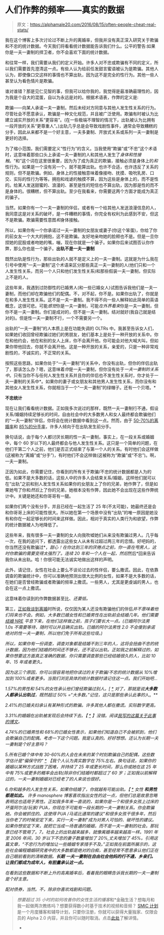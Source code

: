 # 人们作弊的频率——真实的数据

> 原文：<https://alphamale20.com/2016/08/15/often-people-cheat-real-stats/>

我在这个博客上多次讨论过不断上升的离婚率，但我并没有真正深入研究关于欺骗和不忠的统计数据。今天我们将看看统计数据能告诉我们什么。公平的警告:如果你是一夫一妻制的捍卫者，你不会喜欢下面的统计数据。

和往常一样，我们需要从我们的定义开始。许多人对不忠或欺骗有不同的定义，所以我们需要首先澄清这一点。有些人认为给前任发甜言蜜语被认为是欺骗。其他人认为，即使像口交这样的事情也不算出轨，因为这不是完全的性行为。其他一些人甚至认为看色情片是欺骗。

谁对谁错？那是见仁见智的事，但我可以给你我的，我觉得是最准确最理性的，因为我是个自大的混蛋，自以为永远是对的。根据术语表，作弊的定义是:

欺骗——向某人承诺一夫一妻制，然后未经对方同意与其他人发生性关系的行为。尽管社会不愿意承认，欺骗是一种文化规范，并且被广泛使用。欺骗有时被认为比建立诚实开放的关系“更容易”。(在一些极端不理智的情况下，出轨被认为比拥有一段开放的关系“更尊重人”。)出轨几乎总是会导致戏剧性事件，通常会导致糟糕的分手，因此从来都不是一个好主意，一夫多妻制、开放式关系或系列一夫一妻制是更好的选择。

为了缩小范围，我们需要定义“性行为”的含义。当我使用“欺骗”或“不忠”这个术语时，这意味着那些口头上承诺一夫一妻制的人和其他人发生了*身体和性接触*。“和”这个词在这里很重要，因为为了成为真正的欺骗，接触必须是身体上的*和*性行为。如果是一个没有另一个，就不能算出轨。也许不合适，也许违反了关系的规则，但不是欺骗。例如，身体上的性接触意味着像接吻、抚摸、吸吮乳房、口交、实际的性行为等等。拥抱和戏谑的触摸不算，因为这些是身体上的，而不是性的。给某人发送甜蜜的、浪漫的、甚至是性的短信也不算出轨，因为那是性的而不是身体的。很糟糕，但不算出轨。至少在我看来，你需要这两个方面才能成为真正的骗子。

当然，如果你有一个一夫一妻制的伴侣，或者有一个给其他人发送浪漫信息的人，我同意这是对关系的破坏，是一件糟糕的事情，你完全有权利为此感到不安，但这不是欺骗。欺骗需要性意图*和*身体接触。

所以，如果你有一个你承诺过一夫一妻制的女朋友或妻子(你这个笨蛋)，你给了你的前女友一个大大的拥抱，这不是欺骗。友好地亲吻她的脸颊也不是。但是一旦你捏她的屁股或者吻她的嘴，嘣，现在你就是一个骗子。如果你后来试图否认你作弊，那么你也是一个骗子。**出轨不是一夫一妻制**

既然出轨是性行为，那些出轨的人就不是定义上的一夫一妻制。这就是为什么我在引号中使用“一夫一妻制”这个术语来区分那些真正一夫一妻制的人(他们只和一个人发生性关系，而另一个人只和他们发生性关系)和那些假装一夫一妻制，但实际上不是的人。

这些年来，我遇到过防御性的已婚男人(和一些已婚女人)试图告诉我他们是一夫一妻制，而他们却在欺骗他们的配偶。不，对不起，你不是。如果你出轨了，你就是在和多人发生性关系。这不是一夫一妻制。我不得不向一些人解释如此简单的英语概念，这很可悲。可能*感觉*你是一夫一妻制，可能*在外界看来*你是一夫一妻制，但你不是一夫一妻制。你们是成对的，但不是一夫一妻制。结对就好(我自己就是结对的)。但是性一夫一妻制不行，一个不需要另一个。

出轨的“一夫一妻制”的人本质上是在功能失调的 OLTRs 中。我甚至告诉女人们，如果她们收回曾经欺骗过她们的男朋友，她们基本上是处于一种开放的关系中。你在和他约会，他在和别的女人上床，你不会离开他。你可能会对他大喊大叫，但如果你带他回去，你就不会离开他。这是一种开放的关系，亲爱的，只是一种非常戏剧性的，不诚实的，不正常的关系。

按照这些思路，如果你处于“一夫一妻制”的关系中，你没有出轨，但你的伴侣出轨了，那该怎么办？嗯，这意味着*你*是一夫一妻制，但你没有处于*一夫一妻制的关系中*。只有当你不与任何人发生性关系并且你的伴侣也不发生性关系时，你才处于一夫一妻制的关系中*。如果你的妻子或女朋友和其他男人发生性关系，而你没有和其他女人发生性关系，你就相当于一个“一夫一妻制”的绿帽子。还有一个贝塔。*

**不忠统计**

现在让我们看看统计数据。正如我多次说过的那样，既然一夫一妻制行不通，假设关系/婚姻持续足够长的时间，自由社会中的大多数男人和女人最终都会欺骗他们的“一夫一妻制”伴侣，你将会在统计数据中看到这一点。然而，由于 [50-70%的离婚率](https://blackdragonblog.com/2014/07/13/divorce-statistics/)和 [85%的分手率](http://www.thedatereport.com/dating/trends/cheerful-stat-of-the-day-85-percent-of-relationships-end-in-breakups/)，许多人倾向于在出轨发生前分手。

换句话说，由于每个人都讨厌长期的性一夫一妻制，事实上，在一段关系或婚姻中，每个 60 岁以下的人最终都会与他人发生性关系。这只是一个简单的问题，在他们干第二个人之前，他们是否正式结束了与第一个人的关系。有时他们会这样做(这被称为“离婚”或“分手”)，有时他们不会这样做(这被称为“欺骗”或“不忠”)。啊，一夫一妻制。

正因为如此，你需要记住，你看到的所有关于欺骗/不忠的统计数据都是人为的低。如果不是大多数的话，这些人中的许多人会结束关系/婚姻，这样他们就可以在“出轨”之前和别人发生性关系如果你的女朋友上了你的兄弟，她作弊了，但是如果她甩了你和*然后*上了你的兄弟，她根本没有作弊，因此她不会出现在这些作弊统计中。关键是她还和你哥哥有一腿。

如果你们两个没有分手，并且已经在一起生活了 25 年(不太可能)，她最终还是会和你哥哥上床的可能性很大。所以她在第一个场景中没有“出轨”的唯一原因是她没有和你在一起足够长的时间来这样做。因此，相对于真实的人类行为和欲望，作弊的统计数据被人为地降低了。

这些年来，我有很多一夫一妻制的女人向我吹嘘她们从来没有欺骗过男人。几乎每一次，在我的追问下，都透露出这些女人从未有过超过两三年的恋情。好吧妈的，你当然还没有欺骗过*，*甜心！在你达到三年的厌倦点之前，你一直在甩男人，这时你欺骗的需要变得太强烈了。连续 20 年和一个人在一起，然后*然后*回来告诉我你从未出轨。哈！你很可能无法诚实地做出这样的声明。

此外，请记住，女性在社会上要么不谈论过去的性伴侣，要么撒谎。因此，在依靠调查的欺骗统计中，你可以准确地预测出很大比例的女性，如果不是大多数的话，在她们是否曾经欺骗或者欺骗的频率上撒谎。一些男人，尤其是更虔诚的男人，也会在这一点上撒谎。

这意味着你读到的作弊数据甚至比、*还要低。*

第三，[正如我谈到离婚](https://blackdragonblog.com/2015/11/16/what-life-long-marriage-really-looks-like/)时所说，仅仅因为某人还没有欺骗他们的伴侣*并不意味着他们将来也不会。例如，大多数已婚女性和已婚男性在出轨前会结婚几年。他们需要[结婚 NRE](https://blackdragonblog.com/2015/07/23/how-to-deal-with-new-relationship-energy-nre/) 平息下来，在他们这样做之前，孩子们要长大一点。(已婚阿尔法男 1.0s 不需要等待，随时可以并且确实出轨。已婚的阿尔法男性 2.0 不会傻到承诺绝对的性一夫一妻制，所以他们免于所有这些垃圾。)*

*所以，如果你有一份调查，调查对象都是结婚不到三年的人，这将会扭曲不忠的统计数据，因为他们结婚的时间还不够长，还不足以出轨。正如我之前解释过的，如果你想要这方面真正准确的数据，你只需要调查那些已经结婚很久的人，比如 10 年、15 年或者更久。*

*因为这三个原因，你可以很容易地把你读过的关于欺骗/不忠的统计数据从 10%增加到 100%或者更多。当我们浏览具体的统计数据时请记住这一点。我们开始吧...*

*1.57%的男性和 54%的女性承认他们曾经欺骗过别人。[ [*](http://www.statisticbrain.com/infidelity-statistics/) 对了，那就是说**大多数人都承认出轨过**，既然超过 50% =“大多数。”记住，这只是那些承认此事的*人。**

*2.41%的已婚夫妇承认有某种形式的欺骗。许多其他人都在撒谎。实际数字更高。*

*3.31%的婚姻在出轨被发现后会持续下去。【 [*](http://www.statisticbrain.com/infidelity-statistics/) 】没错。阅读[我写的这篇关于此事的博文](https://blackdragonblog.com/2014/07/10/powerful-men-cheat-women-put-up-with-it/)。*

*4.74%的已婚男性和 68%的已婚女性表示，如果他们知道自己不会被抓到，他们会欺骗自己的配偶。考虑一下这个问题。我是认真的。好好想想。还认为长期一夫一妻制是个好主意吗？*

*5.所有已婚个体中有 30-60%的人会在未来的某个时刻欺骗自己的配偶，这些数字估计是“偏保守的” [*](https://www.truthaboutdeception.com/cheating-and-infidelity/stats-about-infidelity.html) 【我个人认为真实数字在 75%左右。换句话说，如果你的婚姻以某种方式战胜了困难，并持续了 25 年或更长时间，那么你或她在这 25 年中有 75%或更多的概率会出轨(除非你们结婚时都超过了 60 岁；正如我以前解释过的，一夫一妻制婚姻对已经老了的人来说也很好。*

*6.你和越多的人发生性关系，如果你结婚了，你就越有可能出轨。【 [*](http://www.hookingupsmart.com/2013/07/24/relationshipstrategies/the-definitive-survey-of-infidelity-in-marriage-and-relationships/) 女性 **和男性都是如此。** 许多 manosphere 博客喜欢指出女性的这一点，但他们总是故意忽略表明这也适用于男性。正如我多年来一直说的，如果你是一个和很多女孩上过床的坏蛋阿尔法/玩家/ PUA，你现在不可能有一段长期的一夫一妻制关系。你会欺骗她。你会被抓住的。这使得 PUA /马诺比通常的建议“和很多女孩干很多年，然后当你老了的时候安定下来，实行一夫一妻制”成为对男人可怕的、破坏性的建议。如果你想安定下来，就把它当成一场普通的婚姻，而不是一夫一妻制的社会。那玩意已经不管用了。7。社会上的出轨越来越多，就像离婚率越来越高一样。1991 年至 2006 年间，30 岁以下不忠的妻子数量增加了 20%,丈夫增加了 45%。引用这篇文章，“不忠行为的增加让一些婚姻专家措手不及。”正如我在前面所展示的，这些社会编程婚姻研究者中的大多数都是绝对的白痴，甚至经常不愿意承认他们正在自己眼前看到的清晰数据。**长期** **一夫一妻制在自由社会他妈的行不通，乡亲们。让我们都成为成年人，有胆量承认这一点。***

*在看到这些数据和不断上升的高离婚率后，看着我的眼睛告诉我长期的一夫一妻制是个好主意。*

*配对债券，当然。不，除非你喜欢戏剧和问题。*

> *想要超过 35 小时的如何改善你的女性生活的播客*和*金融生活？想每月和我一起做两次教练吗？想要获得数小时基于技术的视频和音频？ [SMIC 计划](https://alphamale20.kartra.com/page/vIL17)是一个月度播客和辅导计划，只要你注册，你就可以获得大量独家、仅限会员的 Alpha 2.0 内容，并且你可以随时取消。点击[此处](https://alphamale20.kartra.com/page/vIL17)了解详情。
> 
> *